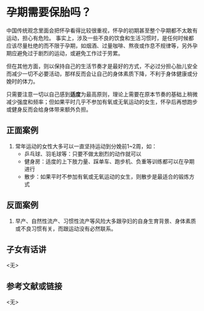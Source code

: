 # 孕期需要保胎吗？

中国传统观念里面会把怀孕看得比较很重视，怀孕的初期甚至整个孕期都不太敢有运动，担心有危险。
事实上，涉及一些不良的饮食和生活习惯时，是任何时候都应该尽量杜绝的而不限于孕期，如烟酒、过量咖啡、熬夜或作息不规律等，另外孕期应避免过于剧烈的运动，或避免工作过于劳累。

但在其他方面，则以保持自己的生活节奏才是最好的方式，不必过分担心胎儿安全而减少一切不必要活动，那样反而会让自己的身体素质下降，不利于身体健康或分娩时的体力。

只需要注意一切以自己感到**适度**为最高原则，理论上需要在原本节奏的基础上稍微减少强度和频率；但如果平时几乎不参加有氧或无氧运动的女生，怀孕后再想跑步或健身反而会给身体带来额外负担。

<!-- 添加正面案例（不超过3个），如没有则标记为<无>占位符 -->
## 正面案例
1. 常年运动的女性大多可以一直坚持运动到分娩前1~2周，如：
   - 乒乓球、羽毛球等：只要不做太剧烈的动作就可以
   - 健身房：适度的上下肢力量、踩单车、跑步机、负重等训练都可以在孕期进行
   - 散步：如果平时不参加有氧或无氧运动的女生，则散步是最适合的锻炼方式

<!-- 添加反面案例（不超过3个），如没有则标记<无>占位符 -->
## 反面案例
1. 早产、自然性流产、习惯性流产等风险大多跟孕妇的自身生育背景、身体素质或不良习惯有关，而跟运动没有必然联系。

<!-- 来自子女的看法，如没有则标记<无>占位符 -->
<!-- 注意：这一部分意在反映子女的具体反馈，默认应该由未成年子女补充，家长一般不用填写。-->
## 子女有话讲
<无>

## 参考文献或链接
<无>